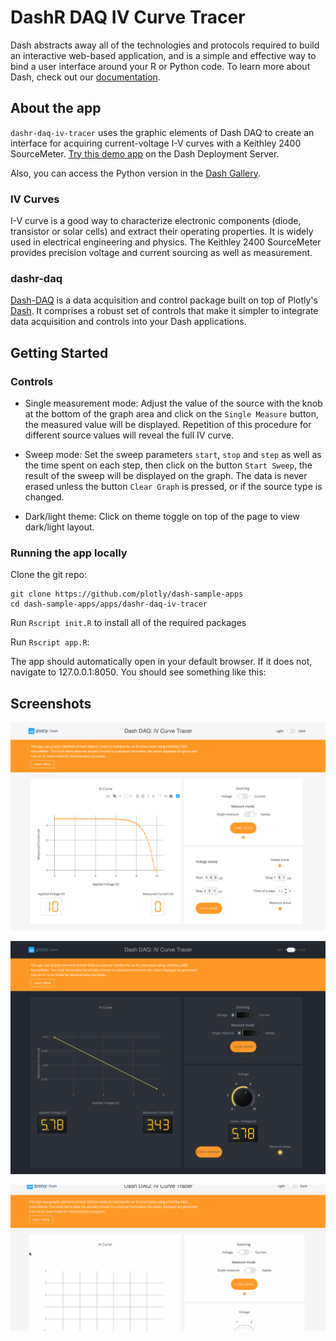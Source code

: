 # DashR DAQ IV Curve Tracer

Dash abstracts away all of the technologies and protocols required to build an interactive web-based application, and
is a simple and effective way to bind a user interface around your R or Python code. To learn more about Dash, check out our
[documentation](https://dashr.plot.ly/).

## About the app

`dashr-daq-iv-tracer` uses the graphic elements of Dash DAQ to create an interface for acquiring current-voltage I-V curves with a Keithley 2400 SourceMeter.
[Try this demo app](https://github.com/plotly/dash-sample-apps/tree/master/apps/dashr-daq-iv-tracer) on the Dash Deployment Server.

Also, you can access the Python version in the [Dash Gallery](https://dash-gallery.plotly.host/dash-daq-iv-tracer/).
### IV Curves

I-V curve is a good way to characterize electronic components (diode, transistor or solar cells) and extract their operating properties. It is widely used in electrical engineering and physics.
The Keithley 2400 SourceMeter provides precision voltage and current sourcing as well as measurement.

### dashr-daq

[Dash-DAQ](https://www.dashdaq.io/) is a data acquisition and control package built on top of Plotly's
[Dash](https://plot.ly/products/dash/). It comprises a robust set of controls that make it simpler to integrate data
acquisition and controls into your Dash applications.

## Getting Started

### Controls

- Single measurement mode: Adjust the value of the source with the knob at the bottom of the graph area and click on the `Single Measure` button, the measured value will be displayed. Repetition of this procedure for different source values will reveal the full IV curve.

- Sweep mode: Set the sweep parameters `start`, `stop` and `step` as well as the time spent on each step, then click on the button `Start Sweep`, the result of the sweep will be displayed on the graph. The data is never erased unless the button `Clear Graph` is pressed, or if the source type is changed.

- Dark/light theme: Click on theme toggle on top of the page to view dark/light layout.

### Running the app locally

Clone the git repo:

```
git clone https://github.com/plotly/dash-sample-apps
cd dash-sample-apps/apps/dashr-daq-iv-tracer
```

Run `Rscript init.R` to install all of the required packages

Run `Rscript app.R`:

The app should automatically open in your default browser. If it does not, navigate to 127.0.0.1:8050. You should see something like this: 


## Screenshots

![IV Curve Tracer](screenshots/iv-tracer-screenshot.png)

![IV Curve Tracer](screenshots/iv-tracer-dark.png)

![animated](screenshots/iv-tracer-demo.gif)


